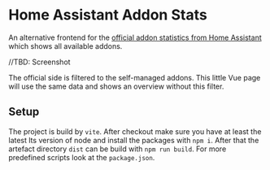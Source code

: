 # Home Assistant Addon Stats

An alternative frontend for the [official addon statistics from Home Assistant](https://analytics.home-assistant.io/#add-ons) which shows
all available addons.

//TBD: Screenshot

The official side is filtered to the self-managed addons. This little Vue page will use the same data and shows an overview without this
filter.

## Setup

The project is build by `vite`. After checkout make sure you have at least the latest lts version of node and install the packages
with `npm i`. After that the artefact directory `dist` can be build with `npm run build`. For more predefined scripts look at
the `package.json`.
